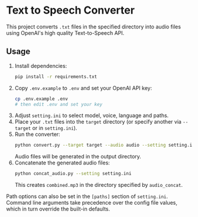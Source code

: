 # Text to Speech Converter

This project converts `.txt` files in the specified directory into audio files using OpenAI's high quality Text-to-Speech API.

## Usage

1. Install dependencies:
   ```bash
   pip install -r requirements.txt
   ```
2. Copy `.env.example` to `.env` and set your OpenAI API key:
   ```bash
   cp .env.example .env
   # then edit .env and set your key
   ```
3. Adjust `setting.ini` to select model, voice, language and paths.
4. Place your `.txt` files into the `target` directory (or specify another via `--target` or in `setting.ini`).
5. Run the converter:
   ```bash
   python convert.py --target target --audio audio --setting setting.ini
   ```
   Audio files will be generated in the output directory.
6. Concatenate the generated audio files:
   ```bash
   python concat_audio.py --setting setting.ini
   ```
   This creates `combined.mp3` in the directory specified by `audio_concat`.

Path options can also be set in the `[paths]` section of `setting.ini`. Command
line arguments take precedence over the config file values, which in turn
override the built-in defaults.

